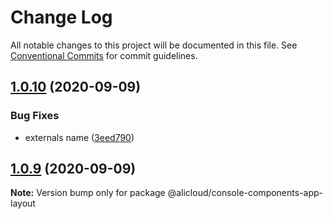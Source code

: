 # Change Log

All notable changes to this project will be documented in this file.
See [Conventional Commits](https://conventionalcommits.org) for commit guidelines.

## [1.0.10](https://github.com/aliyun/console-components/compare/@alicloud/console-components-app-layout@1.0.9...@alicloud/console-components-app-layout@1.0.10) (2020-09-09)


### Bug Fixes

* externals name ([3eed790](https://github.com/aliyun/console-components/commit/3eed7905b68950f17e7a011a62d64953e5171f78))





## [1.0.9](https://github.com/aliyun/console-components/compare/@alicloud/console-components-app-layout@1.0.8...@alicloud/console-components-app-layout@1.0.9) (2020-09-09)

**Note:** Version bump only for package @alicloud/console-components-app-layout
